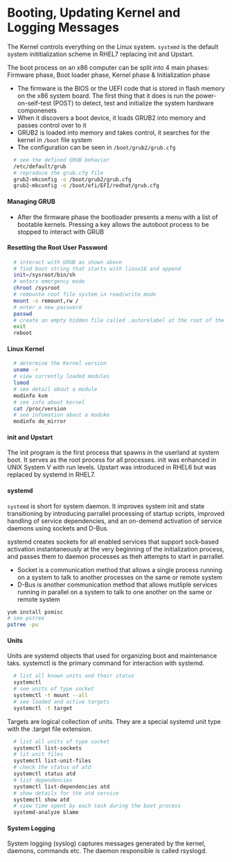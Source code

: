 # Booting, Updating Kernel and Logging Messages

The Kernel controls everything on the Linux system. `systemd` is the default system inititialization scheme in RHEL7 replacing init and Upstart.

The boot process on an x86 computer can be split into 4 main phases: Firmware phase, Boot loader phase, Kernel phase & Initialization phase

* The firmware is the BIOS or the UEFI code that is stored in flash memory on the x86 system board. The first thing that it does is run the power-on-self-test (POST) to detect, test and initialize the system hardware componenets
* When it discovers a boot device, it loads GRUB2 into memory and passes control over to it
* GRUB2 is loaded into memory and takes control, it searches for the kernel in `/boot` file system
* The configuration can be seen in `/boot/grub2/grub.cfg` 

```bash
  # see the defined GRUB behavior
  /etc/default/grub
  # reproduce the grub.cfg file
  grub2-mkconfig -o /boot/grub2/grub.cfg
  grub2-mkconfig -o /boot/efi/EFI/redhat/grub.cfg
```

#### Managing GRUB

* After the firmware phase the bootloader presents a menu with a list of bootable kernels. Pressing a key allows the autoboot process to be stopped to interact with GRUB

#### Resetting the Root User Password

```bash
  # interact with GRUB as shown above
  # find boot string that starts with linux16 and append
  init=/sysroot/bin/sh
  # enters emergency mode
  chroot /sysroot
  # remounte root file system in read/write mode
  mount -o remount,rw /
  # enter a new password
  passwd
  # create an empty hidden file called .autorelabel at the root of the directory tree to instruct the system to perform SELinux relabelling
  exit
  reboot
```

#### Linux Kernel

```bash
  # determine the Kernel version
  uname -r
  # view currently loaded modules
  lsmod
  # see detail about a module
  modinfo kvm
  # see info about kernel
  cat /proc/version
  # see infomation about a moduke
  modinfo dm_mirror
```

#### init and Upstart

The init program is the first process that spawns in the userland at system boot. It serves as the root process for all processes. init was enhanced in UNIX System V with run levels. Upstart was introduced in RHEL6 but was replaced by systemd in RHEL7. 

#### systemd

`systemd` is short for system daemon. It improves system init and state transitioning by introducing parrallel processing of startup scripts, improved handling of service dependencies, and an on-demend activation of service daemons using sockets and D-Bus. 

systemd creates sockets for all enabled services that support sock-based activation instantaneously at the very beginning of the initialization process, and passes them to daemon processes as theh attempts to start in parrallel. 

* Socket is a communication method that allows a single process running on a system to talk to another processes on the same or remote system
* D-Bus is another communication method that allows mutliple services running in parallel on a system to talk to one another on the same or remote system

```bash
yum install psmisc
# see pstree
pstree -pu
```

#### Units

Units are systemd objects that used for organizing boot and maintenance taks. systemctl is the primary command for interaction with systemd.

```bash
  # list all known units and their status
  systemctl
  # see units of type socket
  systemctl -t mount --all
  # see loaded and active targets
  systemctl -t target
```

Targets are logical collection of units. They are a special systemd unit type with the .target file extension. 


```bash
  # list all units of type socket
  systemctl list-sockets
  # lit unit files
  systemctl list-unit-files
  # check the status of atd
  systemctl status atd
  # list dependencies
  systemctl list-dependencies atd
  # show details for the atd service
  systemctl show atd
  # view time spent by each task during the boot process
  systemd-analyze blame
```

#### System Logging

System logging (syslog) captures messages generated by the kernel, daemons, commands etc. The daemon responsible is called rsyslogd. 
